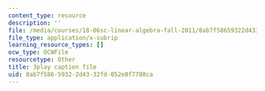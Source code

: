 ```yaml
---
content_type: resource
description: ''
file: /media/courses/18-06sc-linear-algebra-fall-2011/8ab7f58659322d4332fd052e8f7788ca_HgC1l_6ySkc.srt
file_type: application/x-subrip
learning_resource_types: []
ocw_type: OCWFile
resourcetype: Other
title: 3play caption file
uid: 8ab7f586-5932-2d43-32fd-052e8f7788ca
---
```


